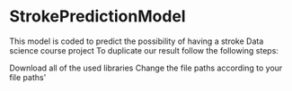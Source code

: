 # StrokePredictionModel
This model is coded to predict the possibility of having a stroke Data science course project 
To duplicate our result follow the following steps:

Download all of the used libraries 
Change the file paths according to your file paths'

